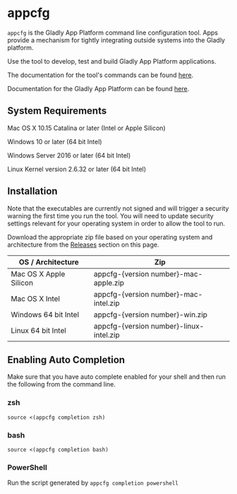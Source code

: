 # appcfg

`appcfg` is the Gladly App Platform command line configuration tool. Apps provide
a mechanism for tightly integrating outside systems into the Gladly platform.

Use the tool to develop, test and build Gladly App Platform applications.

The documentation for the tool's commands can be found [here](https://github.com/gladly/app-platform-appcfg/blob/master/docs/appcfg.md).

Documentation for the Gladly App Platform can be found [here](https://connect.gladly.com/docs/developer-tutorials/article/app-platform-overview/).

## System Requirements

Mac OS X 10.15 Catalina or later (Intel or Apple Silicon)

Windows 10 or later (64 bit Intel)

Windows Server 2016 or later (64 bit Intel)

Linux Kernel version 2.6.32 or later (64 bit Intel)

## Installation

Note that the executables are currently not signed and will trigger a security
warning the first time you run the tool. You will need to update security settings
relevant for your operating system in order to allow the tool to run.

Download the appropriate zip file based on your operating system and architecture
from the [Releases](https://github.com/gladly/app-platform-appcfg/releases) section on this page.

| OS / Architecture | Zip |
| ----------------- | --- |
| Mac OS X Apple Silicon | appcfg-{version number}-mac-apple.zip |
| Mac OS X Intel | appcfg-{version number}-mac-intel.zip |
| Windows 64 bit Intel | appcfg-{version number}-win.zip |
| Linux 64 bit Intel | appcfg-{version number}-linux-intel.zip |

## Enabling Auto Completion

Make sure that you have auto complete enabled for your shell and then run the
following from the command line.

### zsh

`source <(appcfg completion zsh)`

### bash

`source <(appcfg completion bash)`

### PowerShell

Run the script generated by `appcfg completion powershell`

